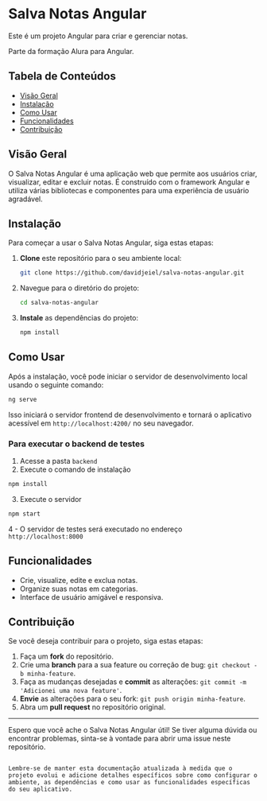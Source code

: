 # Salva Notas Angular

Este é um projeto Angular para criar e gerenciar notas.

Parte da formação Alura para Angular.

## Tabela de Conteúdos

- [Visão Geral](#visão-geral)
- [Instalação](#instalação)
- [Como Usar](#como-usar)
- [Funcionalidades](#funcionalidades)
- [Contribuição](#contribuição)
  

## Visão Geral

O Salva Notas Angular é uma aplicação web que permite aos usuários criar, visualizar, editar e excluir notas. É construído com o framework Angular e utiliza várias bibliotecas e componentes para uma experiência de usuário agradável.

## Instalação

Para começar a usar o Salva Notas Angular, siga estas etapas:

1. **Clone** este repositório para o seu ambiente local:

   ```bash
   git clone https://github.com/davidjeiel/salva-notas-angular.git
   ```

2. Navegue para o diretório do projeto:

   ```bash
   cd salva-notas-angular
   ```

3. **Instale** as dependências do projeto:

   ```bash
   npm install
   ```

## Como Usar

Após a instalação, você pode iniciar o servidor de desenvolvimento local usando o seguinte comando:

```bash
ng serve
```

Isso iniciará o servidor frontend de desenvolvimento e tornará o aplicativo acessível em `http://localhost:4200/` no seu navegador.

### Para executar o backend de testes 

1. Acesse a pasta `backend`
2. Execute o comando de instalação
```bash
npm install
```
3. Execute o servidor
```bash
npm start
```
4 - O servidor de testes será executado no endereço `http://localhost:8000`


## Funcionalidades

- Crie, visualize, edite e exclua notas.
- Organize suas notas em categorias.
- Interface de usuário amigável e responsiva.

## Contribuição

Se você deseja contribuir para o projeto, siga estas etapas:

1. Faça um **fork** do repositório.
2. Crie uma **branch** para a sua feature ou correção de bug: `git checkout -b minha-feature`.
3. Faça as mudanças desejadas e **commit** as alterações: `git commit -m 'Adicionei uma nova feature'`.
4. **Envie** as alterações para o seu fork: `git push origin minha-feature`.
5. Abra um **pull request** no repositório original.


---

Espero que você ache o Salva Notas Angular útil! Se tiver alguma dúvida ou encontrar problemas, sinta-se à vontade para abrir uma issue neste repositório.
```

Lembre-se de manter esta documentação atualizada à medida que o projeto evolui e adicione detalhes específicos sobre como configurar o ambiente, as dependências e como usar as funcionalidades específicas do seu aplicativo.
